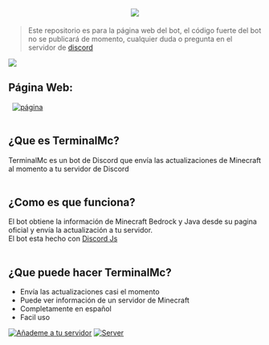 <h1 align="center"><img src="https://media.discordapp.net/attachments/1060686069240172664/1070934265153458196/web_banner.png"></h1>

> Este repositorio es para la página web del bot, el código fuerte del bot no se publicará de momento, cualquier duda o pregunta en el servidor de <a href="https://discord.gg/ZZFXBxJXjv">discord</a>

  <img src="https://profile-counter.glitch.me/Walter11S/count.svg" />


## Página Web: <br>
&nbsp;
[![página](https://badgen.net/badge/Sitioweb/📲/black?icon=chrome)](https://terminalmc.vercel.app)
<br>
<br>

## ¿Que es TerminalMc?
TerminalMc es un bot de Discord que envía las actualizaciones de Minecraft al momento a tu servidor de Discord 
<br>
<br>

## ¿Como es que funciona?
El bot obtiene la información de Minecraft Bedrock y Java desde su pagina oficial y envía la actualización a tu servidor.<br>
El bot esta hecho con [Discord Js](https://github.com/discordjs/discord.js)
<br>
<br>

## ¿Que puede hacer TerminalMc?
- Envía las actualizaciones casi el momento
- Puede ver información de un servidor de Minecraft
- Completamente en español
- Facil uso


[![Añademe a tu servidor](https://badgen.net/badge/Añademe/📌/black?icon=discord)](https://discord.com/oauth2/authorize?client_id=1016056366063964181&scope=bot%20applications.commands&permissions=2146958847)
[![Server](https://badgen.net/badge/Soporté/🖥️/black?icon=discord)](https://discord.gg/ZZFXBxJXjv)